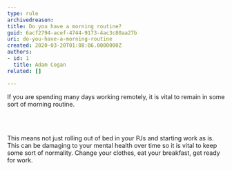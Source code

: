 ```yaml
---
type: rule
archivedreason: 
title: Do you have a morning routine?
guid: 6acf2794-acef-4744-9173-4ac3c80aa27b
uri: do-you-have-a-morning-routine
created: 2020-03-20T01:08:06.0000000Z
authors:
- id: 1
  title: Adam Cogan
related: []

---
```



<p class="ssw15-rteElement-P">If you are spending many days working remotely, it is vital to remain in some sort of morning routine.​<br></p>
<br><excerpt class='endintro'></excerpt><br>
<p class="ssw15-rteElement-P">​This means not just rolling out of bed in your PJs and starting work​&#160;as is. This can be damaging to your mental health over time so it is vital to keep some sort of normality.&#160;​Change your clothes, eat your breakfast, get ready for work.<br></p>


